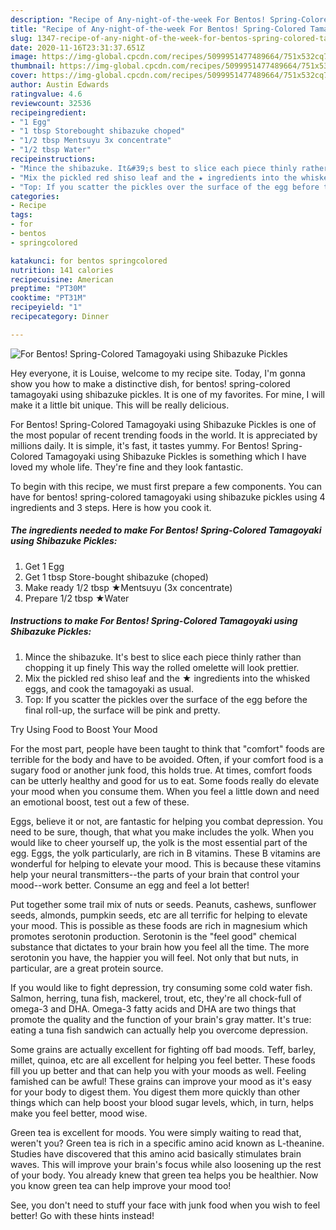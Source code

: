 ```yaml
---
description: "Recipe of Any-night-of-the-week For Bentos! Spring-Colored Tamagoyaki using Shibazuke Pickles"
title: "Recipe of Any-night-of-the-week For Bentos! Spring-Colored Tamagoyaki using Shibazuke Pickles"
slug: 1347-recipe-of-any-night-of-the-week-for-bentos-spring-colored-tamagoyaki-using-shibazuke-pickles
date: 2020-11-16T23:31:37.651Z
image: https://img-global.cpcdn.com/recipes/5099951477489664/751x532cq70/for-bentos-spring-colored-tamagoyaki-using-shibazuke-pickles-recipe-main-photo.jpg
thumbnail: https://img-global.cpcdn.com/recipes/5099951477489664/751x532cq70/for-bentos-spring-colored-tamagoyaki-using-shibazuke-pickles-recipe-main-photo.jpg
cover: https://img-global.cpcdn.com/recipes/5099951477489664/751x532cq70/for-bentos-spring-colored-tamagoyaki-using-shibazuke-pickles-recipe-main-photo.jpg
author: Austin Edwards
ratingvalue: 4.6
reviewcount: 32536
recipeingredient:
- "1 Egg"
- "1 tbsp Storebought shibazuke choped"
- "1/2 tbsp Mentsuyu 3x concentrate"
- "1/2 tbsp Water"
recipeinstructions:
- "Mince the shibazuke. It&#39;s best to slice each piece thinly rather than chopping it up finely This way the rolled omelette will look prettier."
- "Mix the pickled red shiso leaf and the ★ ingredients into the whisked eggs, and cook the tamagoyaki as usual."
- "Top: If you scatter the pickles over the surface of the egg before the final roll-up, the surface will be pink and pretty."
categories:
- Recipe
tags:
- for
- bentos
- springcolored

katakunci: for bentos springcolored 
nutrition: 141 calories
recipecuisine: American
preptime: "PT30M"
cooktime: "PT31M"
recipeyield: "1"
recipecategory: Dinner

---
```



![For Bentos! Spring-Colored Tamagoyaki using Shibazuke Pickles](https://img-global.cpcdn.com/recipes/5099951477489664/751x532cq70/for-bentos-spring-colored-tamagoyaki-using-shibazuke-pickles-recipe-main-photo.jpg)

Hey everyone, it is Louise, welcome to my recipe site. Today, I'm gonna show you how to make a distinctive dish, for bentos! spring-colored tamagoyaki using shibazuke pickles. It is one of my favorites. For mine, I will make it a little bit unique. This will be really delicious.

For Bentos! Spring-Colored Tamagoyaki using Shibazuke Pickles is one of the most popular of recent trending foods in the world. It is appreciated by millions daily. It is simple, it's fast, it tastes yummy. For Bentos! Spring-Colored Tamagoyaki using Shibazuke Pickles is something which I have loved my whole life. They're fine and they look fantastic.




To begin with this recipe, we must first prepare a few components. You can have for bentos! spring-colored tamagoyaki using shibazuke pickles using 4 ingredients and 3 steps. Here is how you cook it.

<!--inarticleads1-->

##### The ingredients needed to make For Bentos! Spring-Colored Tamagoyaki using Shibazuke Pickles:

1. Get 1 Egg
1. Get 1 tbsp Store-bought shibazuke (choped)
1. Make ready 1/2 tbsp ★Mentsuyu (3x concentrate)
1. Prepare 1/2 tbsp ★Water




<!--inarticleads2-->

##### Instructions to make For Bentos! Spring-Colored Tamagoyaki using Shibazuke Pickles:

1. Mince the shibazuke. It&#39;s best to slice each piece thinly rather than chopping it up finely This way the rolled omelette will look prettier.
1. Mix the pickled red shiso leaf and the ★ ingredients into the whisked eggs, and cook the tamagoyaki as usual.
1. Top: If you scatter the pickles over the surface of the egg before the final roll-up, the surface will be pink and pretty.




Try Using Food to Boost Your Mood


For the most part, people have been taught to think that "comfort" foods are terrible for the body and have to be avoided. Often, if your comfort food is a sugary food or another junk food, this holds true. At times, comfort foods can be utterly healthy and good for us to eat. Some foods really do elevate your mood when you consume them. When you feel a little down and need an emotional boost, test out a few of these.

Eggs, believe it or not, are fantastic for helping you combat depression. You need to be sure, though, that what you make includes the yolk. When you would like to cheer yourself up, the yolk is the most essential part of the egg. Eggs, the yolk particularly, are rich in B vitamins. These B vitamins are wonderful for helping to elevate your mood. This is because these vitamins help your neural transmitters--the parts of your brain that control your mood--work better. Consume an egg and feel a lot better!

Put together some trail mix of nuts or seeds. Peanuts, cashews, sunflower seeds, almonds, pumpkin seeds, etc are all terrific for helping to elevate your mood. This is possible as these foods are rich in magnesium which promotes serotonin production. Serotonin is the "feel good" chemical substance that dictates to your brain how you feel all the time. The more serotonin you have, the happier you will feel. Not only that but nuts, in particular, are a great protein source.

If you would like to fight depression, try consuming some cold water fish. Salmon, herring, tuna fish, mackerel, trout, etc, they're all chock-full of omega-3 and DHA. Omega-3 fatty acids and DHA are two things that promote the quality and the function of your brain's gray matter. It's true: eating a tuna fish sandwich can actually help you overcome depression. 

Some grains are actually excellent for fighting off bad moods. Teff, barley, millet, quinoa, etc are all excellent for helping you feel better. These foods fill you up better and that can help you with your moods as well. Feeling famished can be awful! These grains can improve your mood as it's easy for your body to digest them. You digest them more quickly than other things which can help boost your blood sugar levels, which, in turn, helps make you feel better, mood wise.

Green tea is excellent for moods. You were simply waiting to read that, weren't you? Green tea is rich in a specific amino acid known as L-theanine. Studies have discovered that this amino acid basically stimulates brain waves. This will improve your brain's focus while also loosening up the rest of your body. You already knew that green tea helps you be healthier. Now you know green tea can help improve your mood too!

See, you don't need to stuff your face with junk food when you wish to feel better! Go  with  these hints  instead!

